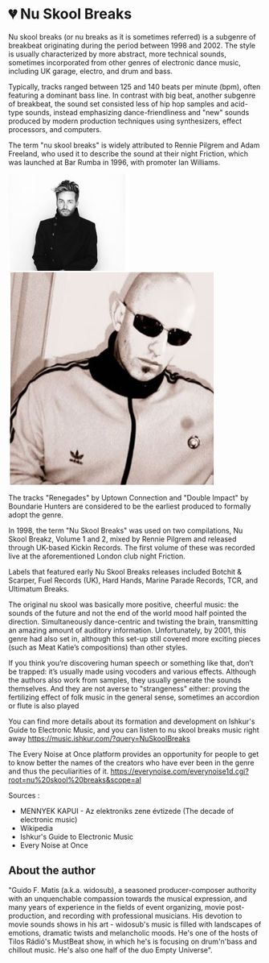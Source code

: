 # 💔 Nu Skool Breaks

Nu skool breaks (or nu breaks as it is sometimes referred) is a subgenre of
breakbeat originating during the period between 1998 and 2002. The style is
usually characterized by more abstract, more technical sounds, sometimes
incorporated from other genres of electronic dance music, including UK garage,
electro, and drum and bass.

Typically, tracks ranged between 125 and 140 beats per minute (bpm), often
featuring a dominant bass line. In contrast with big beat, another subgenre of
breakbeat, the sound set consisted less of hip hop samples and acid-type sounds,
instead emphasizing dance-friendliness and "new" sounds produced by modern
production techniques using synthesizers, effect processors, and computers.

The term "nu skool breaks" is widely attributed to Rennie Pilgrem and Adam
Freeland, who used it to describe the sound at their night Friction, which was
launched at Bar Rumba in 1996, with promoter Ian Williams.

![Adam Freeland (Beatport)](_static/images/schoolbreaks/a1.png)
![Rennie Pilgrem(Last.fm)](_static/images/schoolbreaks/a2.png)

The tracks "Renegades" by Uptown Connection and "Double Impact" by Boundarie
Hunters are considered to be the earliest produced to formally adopt the genre.

In 1998, the term "Nu Skool Breaks" was used on two compilations, Nu Skool
Breakz, Volume 1 and 2, mixed by Rennie Pilgrem and released through UK-based
Kickin Records. The first volume of these was recorded live at the
aforementioned London club night Friction.

Labels that featured early Nu Skool Breaks releases included Botchit & Scarper,
Fuel Records (UK), Hard Hands, Marine Parade Records, TCR, and Ultimatum Breaks.

The original nu skool was basically more positive, cheerful music: the sounds of
the future and not the end of the world mood half pointed the direction.
Simultaneously dance-centric and twisting the brain, transmitting an amazing
amount of auditory information. Unfortunately, by 2001, this genre had also set
in, although this set-up still covered more exciting pieces (such as Meat
Katie’s compositions) than other styles.

If you think you’re discovering human speech or something like that, don’t be
trapped: it’s usually made using vocoders and various effects. Although the
authors also work from samples, they usually generate the sounds themselves. And
they are not averse to "strangeness" either: proving the fertilizing effect of
folk music in the general sense, sometimes an accordion or flute is also played

You can find more details about its formation and development on Ishkur's Guide
to Electronic Music, and you can listen to nu skool breaks music right away
<https://music.ishkur.com/?query=NuSkoolBreaks>

The Every Noise at Once platform provides an opportunity for people to get to
know better the names of the creators who have ever been in the genre and thus
the peculiarities of it.
<https://everynoise.com/everynoise1d.cgi?root=nu%20skool%20breaks&scope=al>

Sources :

- MENNYEK KAPUI - Az elektroniks zene évtizede (The decade of electronic music)
- Wikipedia
- Ishkur's Guide to Electronic Music
- Every Noise at Once

## About the author

"Guido F. Matis (a.k.a. widosub), a seasoned producer-composer authority with an
unquenchable compassion towards the musical expression, and many years of
experience in the fields of event organizing, movie post-production, and
recording with professional musicians. His devotion to movie sounds shows in his
art - widosub's music is filled with landscapes of emotions, dramatic twists and
melancholic moods. He's one of the hosts of Tilos Rádió's MustBeat show, in
which he's is focusing on drum'n'bass and chillout music. He's also one half of
the duo Empty Universe".
